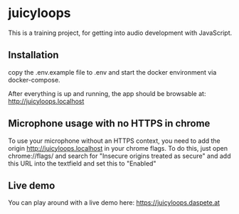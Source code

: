 # juicyloops

This is a training project, for getting into audio development with JavaScript.

## Installation

copy the .env.example file to .env and start the docker environment via docker-compose.

After everything is up and running, the app should be browsable at: http://juicyloops.localhost

## Microphone usage with no HTTPS in chrome

To use your microphone without an HTTPS context, you need to add the origin http://juicyloops.localhost in your chrome flags.
To do this, just open chrome://flags/ and search for "Insecure origins treated as secure" and add this URL into the textfield and set this to "Enabled"

## Live demo

You can play around with a live demo here: https://juicyloops.daspete.at
